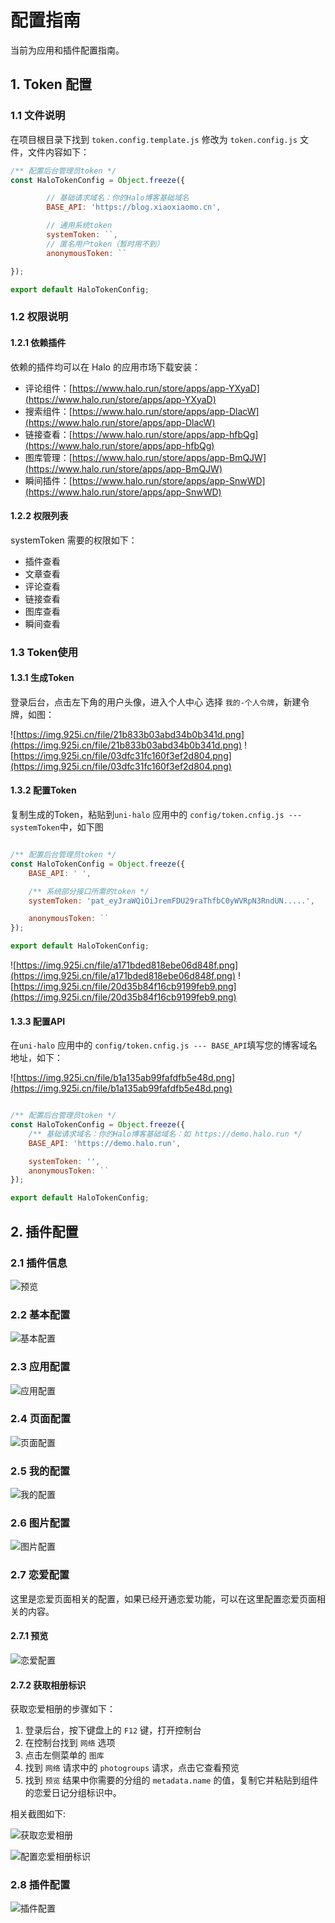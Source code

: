 # 配置指南

当前为应用和插件配置指南。

## 1. Token 配置

### 1.1 文件说明
在项目根目录下找到 `token.config.template.js` 修改为 `token.config.js` 文件，文件内容如下：

```javascript
/** 配置后台管理员token */
const HaloTokenConfig = Object.freeze({

		// 基础请求域名：你的Halo博客基础域名
		BASE_API: 'https://blog.xiaoxiaomo.cn',

		// 通用系统token
		systemToken: ``,
		// 匿名用户token（暂时用不到）
		anonymousToken: ``

});

export default HaloTokenConfig;
```

### 1.2 权限说明

#### 1.2.1 依赖插件

依赖的插件均可以在 Halo 的应用市场下载安装：

- 评论组件：[https://www.halo.run/store/apps/app-YXyaD](https://www.halo.run/store/apps/app-YXyaD)
- 搜索组件：[https://www.halo.run/store/apps/app-DlacW](https://www.halo.run/store/apps/app-DlacW)
- 链接查看：[https://www.halo.run/store/apps/app-hfbQg](https://www.halo.run/store/apps/app-hfbQg)
- 图库管理：[https://www.halo.run/store/apps/app-BmQJW](https://www.halo.run/store/apps/app-BmQJW)
- 瞬间插件：[https://www.halo.run/store/apps/app-SnwWD](https://www.halo.run/store/apps/app-SnwWD)

#### 1.2.2 权限列表

systemToken 需要的权限如下：

- 插件查看
- 文章查看
- 评论查看
- 链接查看
- 图库查看
- 瞬间查看

### 1.3 Token使用

#### 1.3.1 生成Token
登录后台，点击左下角的用户头像，进入个人中心 选择 `我的-个人令牌`，新建令牌，如图：

![https://img.925i.cn/file/21b833b03abd34b0b341d.png](https://img.925i.cn/file/21b833b03abd34b0b341d.png)
![https://img.925i.cn/file/03dfc31fc160f3ef2d804.png](https://img.925i.cn/file/03dfc31fc160f3ef2d804.png)

#### 1.3.2 配置Token

复制生成的Token，粘贴到`uni-halo` 应用中的 `config/token.cnfig.js --- systemToken`中，如下图

```javascript

/** 配置后台管理员token */
const HaloTokenConfig = Object.freeze({
	BASE_API: ' ',

	/** 系统部分接口所需的token */
	systemToken: 'pat_eyJraWQiOiJremFDU29raThfbC0yWVRpN3RndUN.....',

	anonymousToken: ``
});

export default HaloTokenConfig;
```

![https://img.925i.cn/file/a171bded818ebe06d848f.png](https://img.925i.cn/file/a171bded818ebe06d848f.png)
![https://img.925i.cn/file/20d35b84f16cb9199feb9.png](https://img.925i.cn/file/20d35b84f16cb9199feb9.png)

#### 1.3.3 配置API

在`uni-halo` 应用中的 `config/token.cnfig.js --- BASE_API`填写您的博客域名地址，如下：

![https://img.925i.cn/file/b1a135ab99fafdfb5e48d.png](https://img.925i.cn/file/b1a135ab99fafdfb5e48d.png)

```javascript

/** 配置后台管理员token */
const HaloTokenConfig = Object.freeze({
	/** 基础请求域名：你的Halo博客基础域名：如 https://demo.halo.run */
	BASE_API: 'https://demo.halo.run',

	systemToken: '',
	anonymousToken: ``
});

export default HaloTokenConfig;
```

## 2. 插件配置

### 2.1 插件信息

![预览](https://blog.xiaoxiaomo.cn/upload/uni-halo-p-1.png)

### 2.2 基本配置

![基本配置](https://blog.xiaoxiaomo.cn/upload/uni-halo-p-2.png)

### 2.3 应用配置

![应用配置](https://blog.xiaoxiaomo.cn/upload/uni-halo-p-3.png)

### 2.4 页面配置

![页面配置](https://blog.xiaoxiaomo.cn/upload/uni-halo-p-4.png)

### 2.5 我的配置

![我的配置](https://blog.xiaoxiaomo.cn/upload/uni-halo-p-5.png)

### 2.6 图片配置

![图片配置](https://blog.xiaoxiaomo.cn/upload/uni-halo-p-6.png)

### 2.7 恋爱配置

这里是恋爱页面相关的配置，如果已经开通恋爱功能，可以在这里配置恋爱页面相关的内容。

#### 2.7.1 预览

![恋爱配置](https://blog.xiaoxiaomo.cn/upload/uni-halo-p-7.png)

#### 2.7.2 获取相册标识

获取恋爱相册的步骤如下：

1. 登录后台，按下键盘上的 `F12` 键，打开控制台
2. 在控制台找到 `网络` 选项
3. 点击左侧菜单的 `图库`
4. 找到 `网络` 请求中的 `photogroups` 请求，点击它查看预览
5. 找到 `预览` 结果中你需要的分组的 `metadata.name` 的值，复制它并粘贴到组件的恋爱日记分组标识中。

相关截图如下:

![获取恋爱相册](https://img.925i.cn/file/8727f06e0091cdd590583.png)

![配置恋爱相册标识](https://img.925i.cn/file/182602e202e0d450a726c.png)

### 2.8 插件配置

![插件配置](https://blog.xiaoxiaomo.cn/upload/uni-halo-p-8.png)

